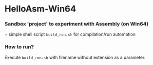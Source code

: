 # HelloAsm-Win64
### Sandbox 'project' to experiment with Assembly (on Win64)
\+ simple shell script `build_run.sh` for compilation/run automation


### How to run?
Execute `build_run.sh` with filename without extension as a parameter.
